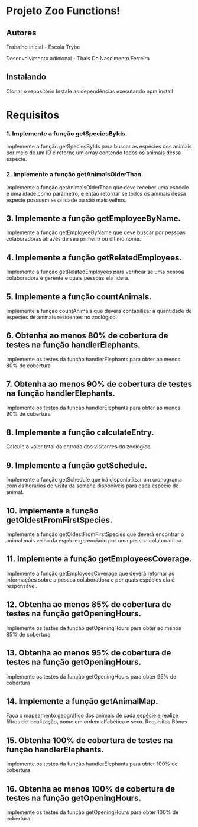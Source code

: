 # Projeto Zoo Functions!

## Autores

Trabalho inicial - Escola Trybe

Desenvolvimento adicional - Thais Do Nascimento Ferreira

## Instalando

Clonar o repositório
Instale as dependências executando npm install

# Requisitos

### 1. Implemente a função getSpeciesByIds.
Implemente a função getSpeciesByIds para buscar as espécies dos animais por meio de um ID e retorne um array contendo todos os animais dessa espécie.
### 2. Implemente a função getAnimalsOlderThan.
Implemente a função getAnimalsOlderThan que deve receber uma espécie e uma idade como parâmetro, e então retornar se todos os animais dessa espécie possuem essa idade ou são mais velhos.
## 3. Implemente a função getEmployeeByName.
Implemente a função getEmployeeByName que deve buscar por pessoas colaboradoras através de seu primeiro ou último nome.
## 4. Implemente a função getRelatedEmployees.
Implemente a função getRelatedEmployees para verificar se uma pessoa colaboradora é gerente e quais pessoas ela lidera.
## 5. Implemente a função countAnimals.
Implemente a função countAnimals que deverá contabilizar a quantidade de espécies de animais residentes no zoológico.
## 6. Obtenha ao menos 80% de cobertura de testes na função handlerElephants.
Implemente os testes da função handlerElephants para obter ao menos 80% de cobertura
## 7. Obtenha ao menos 90% de cobertura de testes na função handlerElephants.
Implemente os testes da função handlerElephants para obter ao menos 90% de cobertura
## 8. Implemente a função calculateEntry.
Calcule o valor total da entrada dos visitantes do zoológico.
## 9. Implemente a função getSchedule.
Implemente a função getSchedule que irá disponibilizar um cronograma com os horários de visita da semana disponíveis para cada espécie de animal.
## 10. Implemente a função getOldestFromFirstSpecies.
Implemente a função getOldestFromFirstSpecies que deverá encontrar o animal mais velho da espécie gerenciado por uma pessoa colaboradora.
## 11. Implemente a função getEmployeesCoverage.
Implemente a função getEmployeesCoverage que deverá retornar as informações sobre a pessoa colaboradora e por quais espécies ela é responsável.
## 12. Obtenha ao menos 85% de cobertura de testes na função getOpeningHours.
Implemente os testes da função getOpeningHours para obter ao menos 85% de cobertura
## 13. Obtenha ao menos 95% de cobertura de testes na função getOpeningHours.
Implemente os testes da função getOpeningHours para obter 95% de cobertura
## 14. Implemente a função getAnimalMap.
Faça o mapeamento geográfico dos animais de cada espécie e realize filtros de localização, nome em ordem alfabética e sexo.
Requisitos Bônus
## 15. Obtenha 100% de cobertura de testes na função handlerElephants.
Implemente os testes da função handlerElephants para obter 100% de cobertura
## 16. Obtenha ao menos 100% de cobertura de testes na função getOpeningHours.
Implemente os testes da função getOpeningHours para obter 100% de cobertura
